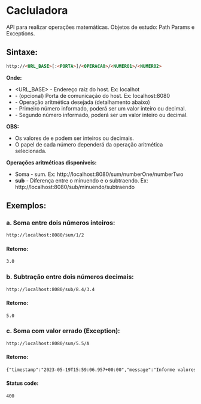 # Cacluladora

API para realizar operações matemáticas.
Objetos de estudo: Path Params e Exceptions.

## Sintaxe:

```HTML
http://<URL_BASE>[:<PORTA>]/<OPERACAO>/<NUMERO1>/<NUMERO2>
```

**Onde:**

* <URL_BASE> - Endereço raiz do host. Ex: localhot
* <PORTA> - (opcional) Porta de comunicação do host. Ex: localhost:8080
* <OPERACAO> - Operação aritmética desejada (detalhamento abaixo)
* <NUMERO1> - Primeiro número informado, poderá ser um valor inteiro ou decimal.
* <NUMERO2> - Segundo número informado, poderá ser um valor inteiro ou decimal.

**OBS:** 
* Os valores de <NUMERO1> e <NUMERO2> podem ser inteiros ou decimais.
* O papel de cada número dependerá da operação aritmética selecionada.

**Operações aritméticas disponiveis:**

* Soma - sum. Ex: http://localhost:8080/sum/numberOne/numberTwo
* **sub** - Diferença entre o minuendo e o subtraendo. Ex: http://localhost:8080/sub/minuendo/subtraendo

## Exemplos:

### a. Soma entre dois números inteiros:

```HTML
http://localhost:8080/sum/1/2
```

#### Retorno:

```HTML
3.0
```

### b. Subtração entre dois números decimais:

```HTML
http://localhost:8080/sub/8.4/3.4
```

#### Retorno:

```HTML
5.0
```

### c. Soma com valor errado (Exception):

```HTML
http://localhost:8080/sum/5.5/A
```

#### Retorno:

```HTML
{"timestamp":"2023-05-19T15:59:06.957+00:00","message":"Informe valores numericos!","details":"uri=/sum/5.5/A"}
```

#### Status code: 

```HTML
400
```
